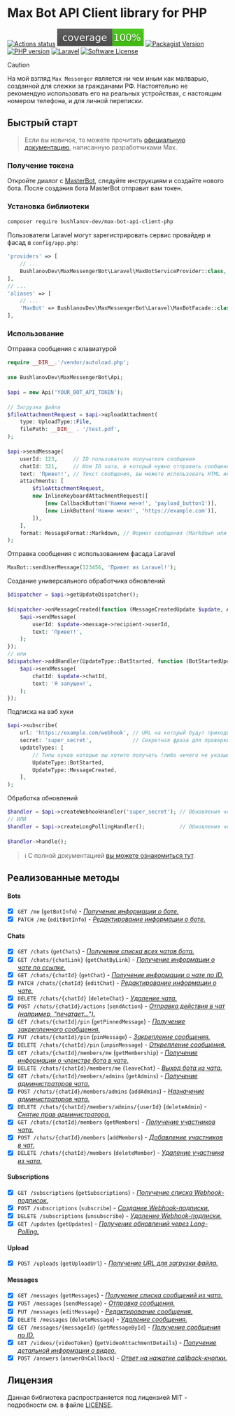 # Max Bot API Client library for PHP

[![Actions status](https://github.com/BushlanovDev/max-bot-api-client-php/actions/workflows/ci.yml/badge.svg?style=flat-square)](https://github.com/BushlanovDev/max-bot-api-client-php/actions)
[![Coverage](https://raw.githubusercontent.com/BushlanovDev/max-bot-api-client-php/refs/heads/master/.github/badge-coverage.svg?v=2)](https://github.com/BushlanovDev/max-bot-api-client-php/actions)
[![Packagist Version](https://img.shields.io/packagist/v/bushlanov-dev/max-bot-api-client-php.svg?style=flat-square)](https://packagist.org/packages/bushlanov-dev/max-bot-api-client-php)
[![PHP version](https://img.shields.io/badge/php-%3E%3D%208.3-8892BF.svg?style=flat-square)](https://github.com/BushlanovDev/max-bot-api-client-php)
[![Laravel](https://img.shields.io/badge/%20Laravel%20Package-available-success?logo=laravel&style=flat-square)](https://github.com/BushlanovDev/max-bot-api-client-php)
[![Software License](https://img.shields.io/badge/license-MIT-brightgreen.svg?style=flat-square)](LICENSE)

> [!CAUTION]  
> На мой взгляд `Max Messenger` является ни чем иным как малварью, созданной для слежки за гражданами РФ. Настоятельно
> не рекомендую использовать его на реальных устройствах, с настоящим номером телефона, и для личной переписки.

## Быстрый старт

> Если вы новичок, то можете прочитать [официальную документацию](https://dev.max.ru/), написанную разработчиками Max.

### Получение токена

Откройте диалог с [MasterBot](https://max.ru/MasterBot), следуйте инструкциям и создайте нового бота. После создания
бота MasterBot отправит вам токен.

### Установка библиотеки

```bash
composer require bushlanov-dev/max-bot-api-client-php
```

Пользователи Laravel могут зарегистрировать сервис провайдер и фасад в `config/app.php`:

```php
'providers' => [
    // ...
    BushlanovDev\MaxMessengerBot\Laravel\MaxBotServiceProvider::class,
],
// ...
'aliases' => [
    // ...
    'MaxBot' => BushlanovDev\MaxMessengerBot\Laravel\MaxBotFacade::class,
],
```

### Использование

Отправка сообщения с клавиатурой

```php
require __DIR__.'/vendor/autoload.php';

use BushlanovDev\MaxMessengerBot\Api;

$api = new Api('YOUR_BOT_API_TOKEN');

// Загрузка файла
$fileAttachmentRequest = $api->uploadAttachment(
    type: UploadType::File,
    filePath: __DIR__ . '/test.pdf',
);

$api->sendMessage(
    userId: 123,     // ID пользователя получателя сообщения
    chatId: 321,     // Или ID чата, в который нужно отправить сообщение
    text: 'Привет!', // Текст сообщения, вы можете использовать HTML или Markdown
    attachments: [
        $fileAttachmentRequest,
        new InlineKeyboardAttachmentRequest([
            [new CallbackButton('Нажми меня!', 'payload_button1')],
            [new LinkButton('Нажми меня!', 'https://example.com')],
        ]),
    ],
    format: MessageFormat::Markdown, // Формат сообщения (Markdown или HTML)
);
```

Отправка сообщения с использованием фасада Laravel

```php
MaxBot::sendUserMessage(123456, 'Привет из Laravel!');
```

Создание универсального обработчика обновлений

```php
$dispatcher = $api->getUpdateDispatcher();

$dispatcher->onMessageCreated(function (MessageCreatedUpdate $update, Api $api) {
    $api->sendMessage(
        userId: $update->message->recipient->userId,
        text: 'Привет!',
    );
});
// или
$dispatcher->addHandler(UpdateType::BotStarted, function (BotStartedUpdate $update, Api $api) {
    $api->sendMessage(
        chatId: $update->chatId,
        text: 'Я запущен!',
    );
});
```

Подписка на вэб хуки

```php
$api->subscribe(
    url: 'https://example.com/webhook', // URL на который будут приходить хуки
    secret: 'super_secret',             // Секретная фраза для проверки хуков
    updateTypes: [
        // Типы хуков которые вы хотите получать (либо ничего не указывать, чтобы получать все)
        UpdateType::BotStarted,
        UpdateType::MessageCreated,
    ],
);
```

Обработка обновлений

```php
$handler = $api->createWebhookHandler('super_secret'); // Обновления через вебхук
// ИЛИ
$handler = $api->createLongPollingHandler();           // Обновления через лонгполлинг

$handler->handle();
```

> ℹ️ С полной документацией [вы можете ознакомиться тут](./docs/README.md).

## Реализованные методы

#### Bots

- [x] `GET /me` (`getBotInfo`) - [*Получение информации о боте.*](./docs/README.md#Получение-информации-о-боте)
- [x] `PATCH /me` (`editBotInfo`) - [*Редактирование информации о боте.*](./docs/README.md#Редактирование-информации-о-боте)

#### Chats

- [x] `GET /chats` (`getChats`) - [*Получение списка всех чатов бота.*](./docs/README.md#Получение-списка-всех-чатов-бота)
- [x] `GET /chats/{chatLink}` (`getChatByLink`) - [*Получение информации о чате по ссылке.*](./docs/README.md#Получение-информации-о-чате-по-ссылке)
- [x] `GET /chats/{chatId}` (`getChat`) - [*Получение информации о чате по ID.*](./docs/README.md#Получение-информации-о-чате-по-ID)
- [x] `PATCH /chats/{chatId}` (`editChat`) - [*Редактирование информации о чате.*](./docs/README.md#Редактирование-информации-о-чате)
- [x] `DELETE /chats/{chatId}` (`deleteChat`) - [*Удаление чата.*](./docs/README.md#Удаление-чата)
- [x] `POST /chats/{chatId}/actions` (`sendAction`) - [*Отправка действия в чат (например, "печатает...").*](./docs/README.md#Отправка-действия-в-чат)
- [x] `GET /chats/{chatId}/pin` (`getPinnedMessage`) - [*Получение закрепленного сообщения.*](./docs/README.md#Получение-закрепленного-сообщения)
- [x] `PUT /chats/{chatId}/pin` (`pinMessage`) - [*Закрепление сообщения.*](./docs/README.md#Закрепление-сообщения)
- [x] `DELETE /chats/{chatId}/pin` (`unpinMessage`) - [*Открепление сообщения.*](./docs/README.md#Открепление-сообщения)
- [x] `GET /chats/{chatId}/members/me` (`getMembership`) - [*Получение информации о членстве бота в чате.*](./docs/README.md#Получение-информации-о-членстве-бота-в-чате)
- [x] `DELETE /chats/{chatId}/members/me` (`leaveChat`) - [*Выход бота из чата.*](./docs/README.md#Выход-бота-из-чата)
- [x] `GET /chats/{chatId}/members/admins` (`getAdmins`) - [*Получение администраторов чата.*](./docs/README.md#Получение-администраторов-чата)
- [x] `POST /chats/{chatId}/members/admins` (`addAdmins`) - [*Назначение администраторов чата.*](./docs/README.md#Назначение-администраторов-чата)
- [x] `DELETE /chats/{chatId}/members/admins/{userId}` (`deleteAdmin`) - [*Снятие прав администратора.*](./docs/README.md#Снятие-прав-администратора)
- [x] `GET /chats/{chatId}/members` (`getMembers`) - [*Получение участников чата.*](./docs/README.md#Получение-участников-чата)
- [x] `POST /chats/{chatId}/members` (`addMembers`) - [*Добавление участников в чат.*](./docs/README.md#Добавление-участников-в-чат)
- [x] `DELETE /chats/{chatId}/members` (`deleteMember`) - [*Удаление участника из чата.*](./docs/README.md#Удаление-участника-из-чата)

#### Subscriptions

- [x] `GET /subscriptions` (`getSubscriptions`) - [*Получение списка Webhook-подписок.*](./docs/README.md#Получение-списка-Webhook-подписок)
- [x] `POST /subscriptions` (`subscribe`) - [*Создание Webhook-подписки.*](./docs/README.md#Создание-Webhook-подписки)
- [x] `DELETE /subscriptions` (`unsubscribe`) - [*Удаление Webhook-подписки.*](./docs/README.md#Удаление-Webhook-подписки)
- [x] `GET /updates` (`getUpdates`) - [*Получение обновлений через Long-Polling.*](./docs/README.md#Получение-обновлений-через-Long-Polling)

#### Upload

- [x] `POST /uploads` (`getUploadUrl`) - [*Получение URL для загрузки файла.*](./docs/README.md#Получение-URL-для-загрузки-файла)

#### Messages

- [x] `GET /messages` (`getMessages`) - [*Получение списка сообщений из чата.*](./docs/README.md#Получение-списка-сообщений-из-чата)
- [x] `POST /messages` (`sendMessage`) - [*Отправка сообщения.*](./docs/README.md#Отправка-сообщения)
- [x] `PUT /messages` (`editMessage`) - [*Редактирование сообщения.*](./docs/README.md#Редактирование-сообщения)
- [x] `DELETE /messages` (`deleteMessage`) - [*Удаление сообщения.*](./docs/README.md#Удаление-сообщения)
- [x] `GET /messages/{messageId}` (`getMessageById`) - [*Получение сообщения по ID.*](./docs/README.md#Получение-сообщения-по-ID)
- [x] `GET /videos/{videoToken}` (`getVideoAttachmentDetails`) - [*Получение детальной информации о видео.*](./docs/README.md#Получение-детальной-информации-о-видео)
- [x] `POST /answers` (`answerOnCallback`) - [*Ответ на нажатие callback-кнопки.*](./docs/README.md#Ответ-на-нажатие-callback-кнопки)

## Лицензия

Данная библиотека распространяется под лицензией MIT - подробности см. в файле [LICENSE](LICENSE).
